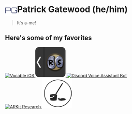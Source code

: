 <!-- Howdy, I'm playing around with the new personal README and trying out a few different ideas: 
- Dynamic list of pinned repository logos?
- Most recent star(s)?
-->

# <img src="https://github.com/pg8wood/website/blob/master/public_html/images/favicons/android-chrome-192x192.png" height=40 align="left"> Patrick Gatewood (he/him)
> It's a-me!

## Here's some of my favorites

<!-- CSS, make dynamic? -->
<div display="inline-block">
  <a href="https://github.com/willowtreeapps/vocable-ios">
    <img alt="Vocable iOS" src="https://lh3.googleusercontent.com/NzoJUjzKIuilcA8T1cp2RGvcgd5bX7IZaD9wl75GOpbZS_Zd7U2eIpHcFkrxsrkSsB8" width="100"/>
  </a>
  
  <a href="https://github.com/pg8wood/OSRS-touch-bar">
    <img alt="OSRS Touch Bar" src="https://github.com/pg8wood/OSRS-touch-bar/blob/master/docs/appIcon.png" width="100"/>
  </a>
  
  <a href="https://github.com/pg8wood/discord-voice-assistant-bot">
    <img alt="Discord Voice Assistant Bot" src="https://camo.githubusercontent.com/658349eff48468722ebe840061546d98f1df11d8/68747470733a2f2f75706c6f61642e77696b696d656469612e6f72672f77696b6970656469612f636f6d6d6f6e732f352f35612f476f6f676c655f417373697374616e745f6c6f676f2e706e67" width="100"/>
  </a>
  
  <a href="https://github.com/pg8wood/ARKit-Research">
    <img alt="ARKit Research" src="https://upload.wikimedia.org/wikipedia/commons/2/21/ARKit.png" width="100"/>
  </a>
  
  <a href="https://github.com/pg8wood/charles-janitor">
    <img alt="Charles Janitor" src="https://github.com/pg8wood/charles-janitor/blob/master/Charles%20Janitor/Assets.xcassets/AppIcon.appiconset/cleaning-kit@512.png?raw=true" width="100"/>
  </a>
</div>
